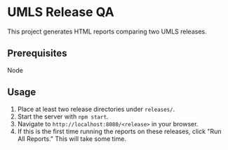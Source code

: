 # UMLS Release QA

This project generates HTML reports comparing two UMLS releases.

## Prerequisites

Node

## Usage

1. Place at least two release directories under `releases/`.
2. Start the server with `npm start`. 
4. Navigate to `http://localhost:8080/<release>` in your browser. 
3. If this is the first time running the reports on these releases, click "Run All Reports." This will take some time. 
